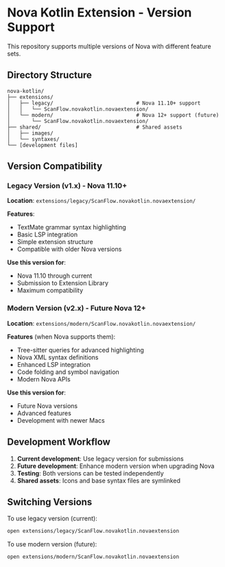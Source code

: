 # Nova Kotlin Extension - Version Support

This repository supports multiple versions of Nova with different feature sets.

## Directory Structure

```
nova-kotlin/
├── extensions/
│   ├── legacy/                           # Nova 11.10+ support
│   │   └── ScanFlow.novakotlin.novaextension/
│   └── modern/                           # Nova 12+ support (future)
│       └── ScanFlow.novakotlin.novaextension/
├── shared/                               # Shared assets
│   ├── images/
│   └── syntaxes/
└── [development files]
```

## Version Compatibility

### Legacy Version (v1.x) - Nova 11.10+
**Location**: `extensions/legacy/ScanFlow.novakotlin.novaextension/`

**Features**:
- TextMate grammar syntax highlighting
- Basic LSP integration
- Simple extension structure
- Compatible with older Nova versions

**Use this version for**:
- Nova 11.10 through current
- Submission to Extension Library
- Maximum compatibility

### Modern Version (v2.x) - Future Nova 12+
**Location**: `extensions/modern/ScanFlow.novakotlin.novaextension/`

**Features** (when Nova supports them):
- Tree-sitter queries for advanced highlighting
- Nova XML syntax definitions
- Enhanced LSP integration
- Code folding and symbol navigation
- Modern Nova APIs

**Use this version for**:
- Future Nova versions
- Advanced features
- Development with newer Macs

## Development Workflow

1. **Current development**: Use legacy version for submissions
2. **Future development**: Enhance modern version when upgrading Nova
3. **Testing**: Both versions can be tested independently
4. **Shared assets**: Icons and base syntax files are symlinked

## Switching Versions

To use legacy version (current):
```bash
open extensions/legacy/ScanFlow.novakotlin.novaextension
```

To use modern version (future):
```bash
open extensions/modern/ScanFlow.novakotlin.novaextension
```